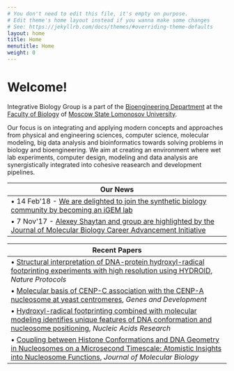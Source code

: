 ```yaml
---
# You don't need to edit this file, it's empty on purpose.
# Edit theme's home layout instead if you wanna make some changes
# See: https://jekyllrb.com/docs/themes/#overriding-theme-defaults
layout: home
title: Home
menutitle: Home
weight: 0
---
```

# Welcome!
Integrative Biology Group is a part of the [Bioengineering Department](http://www.bioeng.ru) at the [Faculty of Biology](http://bio.msu.ru) of [Moscow State Lomonosov University](http://msu.ru).

Our focus is on integrating and applying modern concepts and approaches from physical and engineering sciences, computer science, molecular modeling, big data analysis and bioinformatics towards solving problems in biology and bioengineering. We aim at creating an environment where wet lab experiments, computer design, modeling and data analysis are synergistically integrated into cohesive reasearch and development pipelines.

 | Our News | 
 | -------------
 | • 14 Feb'18 - [We are delighted to join the synthetic biology community by becoming an iGEM lab](http://igem.org/Lab.cgi?id=489)
 | • 7 Nov'17 - [Alexey Shaytan and group are highlighted by the Journal of Molecular Biology Career Advancement Initiative](https://www.journals.elsevier.com/journal-of-molecular-biology/jmb-career-advancement-initiative/alexey-shaytan)

 | Recent Papers | 
 | -------------
 | • [Structural interpretation of DNA-protein hydroxyl-radical footprinting experiments with high resolution using HYDROID](https://www.nature.com/articles/s41596-018-0048-z), <i>Nature Protocols</i> 
 | • [Molecular basis of CENP-C association with the CENP-A nucleosome at yeast centromeres](http://genesdev.cshlp.org/content/31/19/1958.long), <i>Genes and Development</i>
 | • [Hydroxyl-radical footprinting combined with molecular modeling identifies unique features of DNA conformation and nucleosome positioning](https://academic.oup.com/nar/article-lookup/doi/10.1093/nar/gkx616), <i>Nucleic Acids Research</i>
 | • [Coupling between Histone Conformations and DNA Geometry in Nucleosomes on a Microsecond Timescale: Atomistic Insights into Nucleosome Functions](http://www.sciencedirect.com/science/article/pii/S0022283615006956?via%3Dihub), <i>Journal of Molecular Biology</i>

